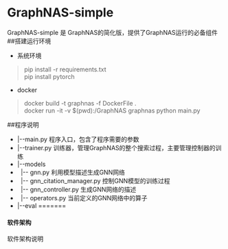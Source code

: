 # GraphNAS-simple

GraphNAS-simple 是 GraphNAS的简化版，提供了GraphNAS运行的必备组件
##搭建运行环境
* 系统环境
> pip install -r requirements.txt \
> pip install pytorch 
* docker
> docker build -t graphnas -f DockerFile . \
> docker run -it -v $(pwd):/GraphNAS graphnas python main.py

[ood]:进入docker后，运行


[ood]:**pytorch是GraphNAS的依赖库，没有将其加入requirements.txt,是因为pytorch的包较大，安装过程中容易下载出错，导致docker创建失败**

##程序说明
* |--main.py 程序入口，包含了程序需要的参数
* |--trainer.py 训练器，管理GraphNAS的整个搜索过程，主要管理控制器的训练
* |--models
* &nbsp; |--  gnn.py 利用模型描述生成GNN网络
* &nbsp; |--  gnn_citation_manager.py 控制GNN模型的训练过程
* &nbsp; |--  gnn_controller.py 生成GNN网络的描述
* &nbsp; |--  operators.py 当前定义的GNN网络中的算子
* |--eval
=======

#### 软件架构
软件架构说明





